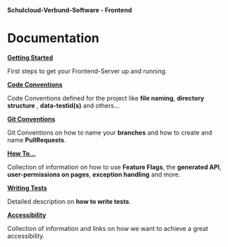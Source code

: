 **Schulcloud-Verbund-Software - Frontend**

# Documentation



**[Getting Started](./0_GettingStarted.md)**

First steps to get your Frontend-Server up and running.


**[Code Conventions](./1_CodeConventions.md)**

Code Conventions defined for the project like **file naming**, **directory structure** , **data-testid(s)** and others...


**[Git Conventions](./2_GitConventions.md)**

Git Conventions on how to name your **branches** and how to create and name **PullRequests**.

**[How To...](./3_HowTo.md)**

Collection of information on how to use **Feature Flags**, the **generated API**, **user-permissions on pages**, **exception handling** and more.

**[Writing Tests](./4_WritingTests.md)**

Detailed description on **how to write tests**.

**[Accessibility](./5_Accessibility.md)**

Collection of information and links on how we want to achieve a great accessibility.


